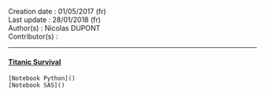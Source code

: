 Creation date : 01/05/2017  (fr)          
Last update : 28/01/2018    (fr)         
Author(s) : Nicolas DUPONT     
Contributor(s) :   

---

#### **[Titanic Survival](https://www.kaggle.com/c/titanic)**


	[Notebook Python]()
	[Notebook SAS]()
